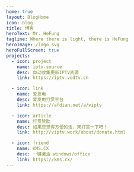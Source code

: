 ```yaml
---
home: true
layout: BlogHome
icon: blog
title: 博客
heroText: Mr. HeFung
tagline: Where there is light, there is HeFung
heroImage: /logo.svg
heroFullScreen: true
projects:
  - icon: project
    name: iptv-source
    desc: 自动收集更新IPTV资源
    link: https://iptv.vodtv.cn

  - icon: link
    name: 爱发电
    desc: 爱发电打赏平台
    link: https://afdian.net/a/viptv

  - icon: article
    name: 打赏赞助
    desc: 如果您觉得方便的话，来打赏一下吧！
    link: http://viptv.work/about/donate.html

  - icon: friend
    name: KMS.CX
    desc: 一键激活 windows/office
    link: https://kms.cx/
---
```

